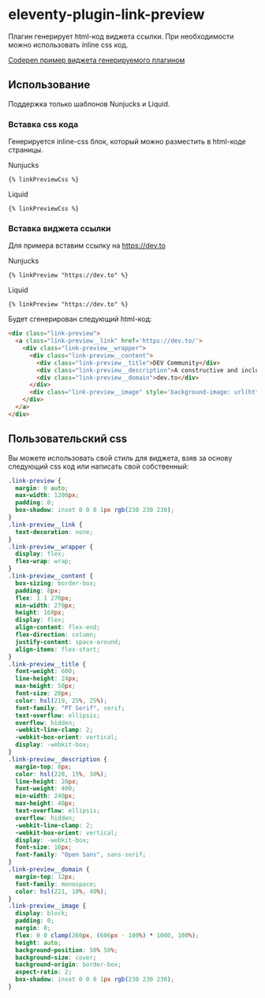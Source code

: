 # eleventy-plugin-link-preview

Плагин генерирует html-код виджета ссылки. При необходимости можно использовать inline css код.

[Codepen пример виджета генерируемого плагином](https://codepen.io/aloskutov/pen/GROKobB)

## Использование

Поддержка только шаблонов Nunjucks и Liquid.

### Вставка css кода

Генерируется inline-css блок, который можно разместить в html-коде страницы.

Nunjucks

```nunjucks
{% linkPreviewCss %}
```

Liquid

```liquid
{% linkPreviewCss %}
```

### Вставка виджета ссылки

Для примера вставим ссылку на https://dev.to

Nunjucks

```nunjucks
{% linkPreview "https://dev.to" %}
```

Liquid

```liquid
{% linkPreview "https://dev.to" %}
```

Будет сгенерирован следующий html-код:

```html
<div class="link-preview">
  <a class="link-preview__link" href='https://dev.to/'>
    <div class="link-preview__wrapper">
      <div class="link-preview__content">
        <div class="link-preview__title">DEV Community</div>
        <div class="link-preview__description">A constructive and inclusive social network for software developers. With you every step of your journey.</div>
        <div class="link-preview__domain">dev.to</div>
      </div>
      <div class="link-preview__image" style='background-image: url(https://thepracticaldev.s3.amazonaws.com/i/6hqmcjaxbgbon8ydw93z.png);'></div>
    </div>
  </a>
</div>
```

## Пользовательский css

Вы можете использовать свой стиль для виджета, взяв за основу следующий css код или написать свой собственный:

```css
.link-preview {
  margin: 0 auto;
  max-width: 1200px;
  padding: 0;
  box-shadow: inset 0 0 0 1px rgb(230 230 230);
}
.link-preview__link {
  text-decoration: none;
}
.link-preview__wrapper {
  display: flex;
  flex-wrap: wrap;
}
.link-preview__content {
  box-sizing: border-box;
  padding: 8px;
  flex: 1 1 270px;
  min-width: 270px;
  height: 168px;
  display: flex;
  align-content: flex-end;
  flex-direction: column;
  justify-content: space-around;
  align-items: flex-start;
}
.link-preview__title {
  font-weight: 600;
  line-height: 24px;
  max-height: 50px;
  font-size: 20px;
  color: hsl(219, 25%, 25%);
  font-family: "PT Serif", serif;
  text-overflow: ellipsis;
  overflow: hidden;
  -webkit-line-clamp: 2;
  -webkit-box-orient: vertical;
  display: -webkit-box;
}
.link-preview__description {
  margin-top: 8px;
  color: hsl(220, 15%, 30%);
  line-height: 20px;
  font-weight: 400;
  min-width: 240px;
  max-height: 40px;
  text-overflow: ellipsis;
  overflow: hidden;
  -webkit-line-clamp: 2;
  -webkit-box-orient: vertical;
  display: -webkit-box;
  font-size: 16px;
  font-family: "Open Sans", sans-serif;
}
.link-preview__domain {
  margin-top: 12px;
  font-family: monospace;
  color: hsl(221, 10%, 40%);
}
.link-preview__image {
  display: block;
  padding: 0;
  margin: 0;
  flex: 0 0 clamp(260px, (606px - 100%) * 1000, 100%);
  height: auto;
  background-position: 50% 50%;
  background-size: cover;
  background-origin: border-box;
  aspect-ratio: 2;
  box-shadow: inset 0 0 0 1px rgb(230 230 230);
}
```
